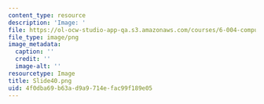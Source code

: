 ```yaml
---
content_type: resource
description: 'Image: '
file: https://ol-ocw-studio-app-qa.s3.amazonaws.com/courses/6-004-computation-structures-spring-2017/4f0dba69b63ad9a9714efac99f189e05_Slide40.png
file_type: image/png
image_metadata:
  caption: ''
  credit: ''
  image-alt: ''
resourcetype: Image
title: Slide40.png
uid: 4f0dba69-b63a-d9a9-714e-fac99f189e05
---
```

